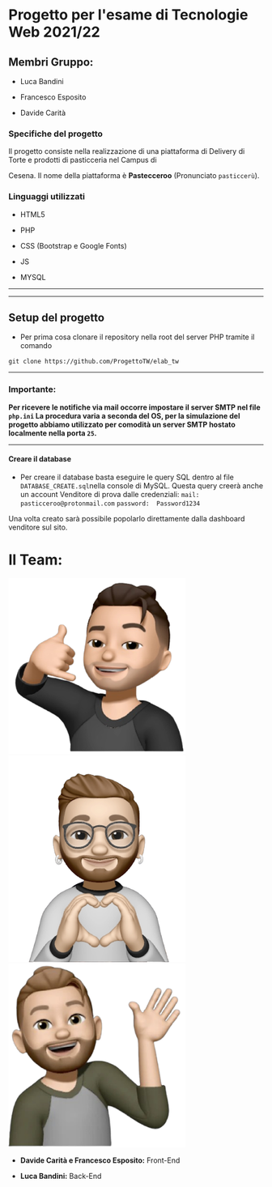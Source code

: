 # Progetto per l'esame di Tecnologie Web 2021/22

  

## Membri Gruppo:

  

- Luca Bandini

- Francesco Esposito

- Davide Carità

  

### Specifiche del progetto

  

Il progetto consiste nella realizzazione di una piattaforma di Delivery di Torte e prodotti di pasticceria nel Campus di

Cesena. Il nome della piattaforma è **Pastecceroo** (Pronunciato `pasticcerù`).

  

### Linguaggi utilizzati

  

+ HTML5

+ PHP

+ CSS (Bootstrap e Google Fonts)

+ JS

+ MYSQL
---
---
  

## Setup del progetto



- Per prima cosa clonare il repository nella root del server PHP tramite il comando

```
git clone https://github.com/ProgettoTW/elab_tw
```
---
### Importante:
**Per ricevere le notifiche via mail occorre impostare il server SMTP nel file `php.ini`
La procedura varia a seconda del OS, per la simulazione del progetto abbiamo utilizzato per comodità un server SMTP hostato localmente nella porta `25`.**

---
#### Creare il database

- Per creare il database basta eseguire le query SQL dentro al file `DATABASE_CREATE.sql`nella console di MySQL. 
Questa query creerà anche un account Venditore di prova dalle credenziali:
`mail:		pasticceroo@protonmail.com`
`password: 	Password1234`

Una volta creato sarà possibile popolarlo direttamente dalla dashboard venditore sul sito.

# Il Team:

![Davide Carità](img/davide.png)
![Francesco Esposito](img/fra.png)![Luca Bandini](img/luca.png)


 - **Davide Carità e Francesco Esposito:** Front-End


 - **Luca Bandini:** Back-End


